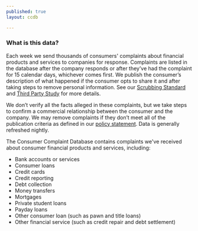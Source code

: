 ```yaml
---
published: true
layout: ccdb

---
```


### What is this data?

Each week we send thousands of consumers' complaints about financial products and services to companies for response. Complaints are listed in the database after the company responds or after they’ve had the complaint for 15 calendar days, whichever comes first. We publish the consumer’s description of what happened if the consumer opts to share it and after taking steps to remove personal information. See our [Scrubbing Standard](http://files.consumerfinance.gov/a/assets/201503_cfpb_Narrative-Scrubbing-Standard.pdf) and [Third Party Study](http://files.consumerfinance.gov/f/201509_cfpb_evaluation-of-narrative-scrubbing-standard-and-process.pdf) for more details.

We don’t verify all the facts alleged in these complaints, but we take steps to confirm a commercial relationship between the consumer and the company. We may remove complaints if they don’t meet all of the publication criteria as defined in our [policy statement](http://files.consumerfinance.gov/f/201303_cfpb_Final-Policy-Statement-Disclosure-of-Consumer-Complaint-Data.pdf). Data is generally refreshed nightly.

The Consumer Complaint Database contains complaints we've received about consumer financial products and services, including:

- Bank accounts or services
- Consumer loans
- Credit cards
- Credit reporting
- Debt collection
- Money transfers
- Mortgages
- Private student loans
- Payday loans
- Other consumer loan (such as pawn and title loans)
- Other financial service (such as credit repair and debt settlement)

<body id="overview"></body>
